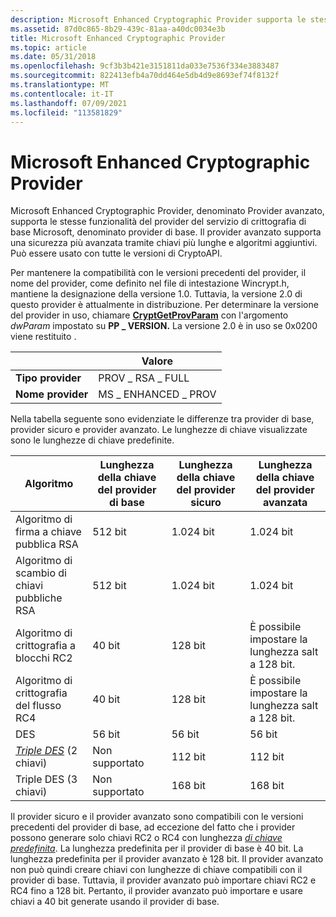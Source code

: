```yaml
---
description: Microsoft Enhanced Cryptographic Provider supporta le stesse funzionalità di Microsoft Base Cryptographic Provider, ma supporta una maggiore sicurezza tramite chiavi più lunghe e algoritmi aggiuntivi.
ms.assetid: 87d0c865-8b29-439c-81aa-a40dc0034e3b
title: Microsoft Enhanced Cryptographic Provider
ms.topic: article
ms.date: 05/31/2018
ms.openlocfilehash: 9cf3b3b421e3151811da033e7536f334e3883487
ms.sourcegitcommit: 822413efb4a70dd464e5db4d9e8693ef74f8132f
ms.translationtype: MT
ms.contentlocale: it-IT
ms.lasthandoff: 07/09/2021
ms.locfileid: "113581829"
---
```

# <a name="microsoft-enhanced-cryptographic-provider"></a>Microsoft Enhanced Cryptographic Provider

Microsoft Enhanced Cryptographic Provider, denominato Provider avanzato, supporta le stesse funzionalità del provider del servizio di crittografia di base Microsoft, denominato provider di base. Il provider avanzato supporta una sicurezza più avanzata tramite chiavi più lunghe e algoritmi aggiuntivi. Può essere usato con tutte le versioni di CryptoAPI.

Per mantenere la compatibilità con le versioni precedenti del provider, il nome del provider, come definito nel file di intestazione Wincrypt.h, mantiene la designazione della versione 1.0. Tuttavia, la versione 2.0 di questo provider è attualmente in distribuzione. Per determinare la versione del provider in uso, chiamare [**CryptGetProvParam**](/windows/desktop/api/Wincrypt/nf-wincrypt-cryptgetprovparam) con l'argomento *dwParam* impostato su **PP \_ VERSION.** La versione 2.0 è in uso se 0x0200 viene restituito .

|                   | Valore               |
|-------------------|---------------------|
| **Tipo provider** | PROV \_ RSA \_ FULL     |
| **Nome provider** | MS \_ ENHANCED \_ PROV  |



 

Nella tabella seguente sono evidenziate le differenze tra provider di base, provider sicuro e provider avanzato. Le lunghezze di chiave visualizzate sono le lunghezze di chiave predefinite.



| Algoritmo                                                                                | Lunghezza della chiave del provider di base | Lunghezza della chiave del provider sicuro | Lunghezza della chiave del provider avanzata                |
|------------------------------------------------------------------------------------------|--------------------------|----------------------------|---------------------------------------------|
| Algoritmo di firma a chiave pubblica RSA                                                       | 512 bit                 | 1.024 bit                 | 1.024 bit                                  |
| Algoritmo di scambio di chiavi pubbliche RSA                                                        | 512 bit                 | 1.024 bit                 | 1.024 bit                                  |
| Algoritmo di crittografia a blocchi RC2                                                           | 40 bit                  | 128 bit                   | È possibile impostare la lunghezza salt a 128 bit.<br/> |
| Algoritmo di crittografia del flusso RC4                                                          | 40 bit                  | 128 bit                   | È possibile impostare la lunghezza salt a 128 bit.<br/> |
| DES                                                                                      | 56 bit                  | 56 bit                    | 56 bit                                     |
| [*Triple DES*](../secgloss/t-gly.md) (2 chiavi) | Non supportato            | 112 bit                   | 112 bit                                    |
| Triple DES (3 chiavi)                                                                       | Non supportato            | 168 bit                   | 168 bit                                    |



 

Il provider sicuro e il provider avanzato sono compatibili con le versioni precedenti del provider di base, ad eccezione del fatto che i provider possono generare solo chiavi RC2 o RC4 con lunghezza [*di chiave predefinita*](../secgloss/k-gly.md). La lunghezza predefinita per il provider di base è 40 bit. La lunghezza predefinita per il provider avanzato è 128 bit. Il provider avanzato non può quindi creare chiavi con lunghezze di chiave compatibili con il provider di base. Tuttavia, il provider avanzato può importare chiavi RC2 e RC4 fino a 128 bit. Pertanto, il provider avanzato può importare e usare chiavi a 40 bit generate usando il provider di base.

 

 
